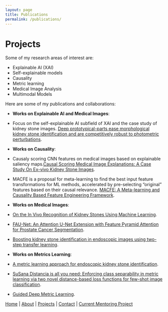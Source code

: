 ```yaml
---
layout: page
title: Publications
permalink: /publications/
---
```


# Projects
Some of my research areas of interest are:
- Explainable AI (XAI)
- Self-explainable models
- Causality 
- Metric learning
- Medical Image Analysis
- Multimodal Models

Here are some of my publications and collaborations:

- **Works on Explainable AI and Medical Images**: 
- Focus on the self-explainable AI subfield of XAI and the case study of kidney stone images.
[Deep prototypical-parts ease morphological kidney stone identification and are competitively robust to photometric perturbations](https://openaccess.thecvf.com/content/CVPR2023W/LatinX/papers/Flores-Araiza_Deep_Prototypical-Parts_Ease_Morphological_Kidney_Stone_Identification_and_Are_Competitively_CVPRW_2023_paper.pdf).

- **Works on Causality**: 
- Causaly scoring CNN features on medical images based on explainable saliency maps.[Causal Scoring Medical Image Explanations: A Case Study On Ex-vivo Kidney Stone Images](https://arxiv.org/pdf/2309.01921.pdf).
- MACFE is a proposal for meta-learning to find the best input feature transformations for ML methods, accelerated by pre-selecting “original” features based on their causal relevance.
[MACFE: A Meta-learning and Causality Based Feature Engineering Framework](https://arxiv.org/pdf/2207.04010.pdf).

- **Works on Medical Images**:
- [On the In Vivo Recognition of Kidney Stones Using Machine Learning](https://ieeexplore.ieee.org/stamp/stamp.jsp?arnumber=10384337).
- [FAU-Net: An Attention U-Net Extension with Feature Pyramid Attention for Prostate Cancer Segmentation](https://arxiv.org/pdf/2309.01322.pdf).
- [Boosting kidney stone identification in endoscopic images using two-step transfer learning](https://arxiv.org/pdf/2210.13654.pdf).

- **Works on Metrics Learning**:
- [A metric learning approach for endoscopic kidney stone identification](https://arxiv.org/pdf/2307.07046.pdf).
- [SuSana Distancia is all you need: Enforcing class separability in metric learning via two novel distance-based loss functions for few-shot image classification](https://arxiv.org/pdf/2305.09062v3.pdf).
- [Guided Deep Metric Learning](https://openaccess.thecvf.com/content/CVPR2022W/LXCV/papers/Gonzalez-Zapata_Guided_Deep_Metric_Learning_CVPRW_2022_paper.pdf).

[Home](/) | [About](/about) | [Projects](/projects) | [Contact](/contact) | [Current Mentoring Project](/current_mentoring_project) 
